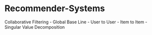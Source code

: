 # Recommender-Systems
Collaborative Filtering - Global Base Line - User to User - Item to Item - Singular Value Decomposition

